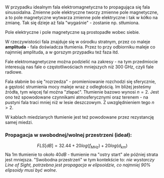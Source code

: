 W przypadku idealnym fala elektromagnetyczna to propagująca się fala sinusoidalna. Zmienne pole elektryczne tworzy zmienne pole magnetyczne, a to pole magnetyczne wytwarza zmienne pole elektryczne i tak w kółko na zmianę. Tak się dzieje aż fala "wygaśnie" - zostanie np. stłumiona. 

Pole elektryczne i pole magnetyczne są prostopadłe wobec siebie.

W rzeczywistości fala znajduje się w ośrodku stratnym, przez co maleje **amplituda** - fala doświadcza tłumienia. Przez to przy odbiorniku maleje co najmniej amplituda, a w gorszym przypadku też faza itd.

Fale elektromagnetyczne można podzielić na zakresy - na tym przedmiocie interesują nas fale o częstotliwościach mniejszych niż 300 GHz, czyli fale radiowe. 

Fala słabnie bo się "rozrzedza" - promieniowanie rozchodzi się sferycznie, a gęstość strumienia mocy maleje wraz z odległością. Im bliżej jesteśmy źródła, tym więcej fal można "złapać". Tłumienie bazowo wynosi $n=2$.  Jest ono też spowodowane czynnikami atmosferycznymi oraz terenem - na pustyni fala traci mniej niż w lesie deszczowym. Z uwzględnieniem tego $n>2$.

W kablach miedzianych tłumienie jest też powodowane przez rezystancję samej miedzi. 
### Propagacja w swobodnej/wolnej przestrzeni (ideał):
$$FLS[dB] = 32.44 + 20log(f_{MHz})+20log(d_{km})$$
Na 1m tłumienie to około $40dB$ - tłumienie ma "ostry start" ale później strata jest mniejsza.
"Swobodna przestrzeń" w tym kontekście to: *nie wystarczy Line of Sight, potrzebna jest propagacja w elipsoidzie, co najmniej 90% elipsoidy musi być wolne*.

